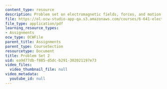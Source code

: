```yaml
---
content_type: resource
description: Problem set on electromagnetic fields, forces, and motion.
file: https://ol-ocw-studio-app-qa.s3.amazonaws.com/courses/6-641-electromagnetic-fields-forces-and-motion-spring-2005/ea9d77dbf885d5dcb291302021197e73_ps2sp05.pdf
file_type: application/pdf
learning_resource_types:
- Assignments
ocw_type: OCWFile
parent_title: Assignments
parent_type: CourseSection
resourcetype: Document
title: Problem Set 2
uid: ea9d77db-f885-d5dc-b291-302021197e73
video_files:
  video_thumbnail_file: null
video_metadata:
  youtube_id: null
---
```

